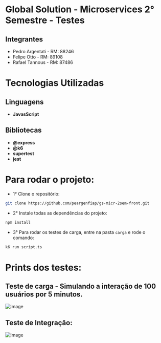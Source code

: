 # Global Solution - Microservices 2° Semestre - Testes

## Integrantes
- Pedro Argentati - RM: 88246
- Felipe Otto - RM: 89108
- Rafael Tannous - RM: 87486

# Tecnologias Utilizadas

## Linguagens
- **JavasScript**

## Bibliotecas
- **@express**
- **@k6**
- **supertest**
- **jest**

# Para rodar o projeto:

- 1° Clone o repositório:
```bash
git clone https://github.com/peargenfiap/gs-micr-2sem-front.git
```
- 2° Instale todas as dependências do projeto:
```bash
npm install
```
- 3° Para rodar os testes de carga, entre na pasta `carga` e rode o comando:

```bash
k6 run script.ts
```

# Prints dos testes:
## Teste de carga - Simulando a interação de 100 usuários por 5 minutos.
![image](https://github.com/peargenfiap/gs-micro-tests/assets/115407377/c5367356-1552-4b00-812b-cda63c4427f6)

## Teste de Integração:
![image](https://github.com/peargenfiap/gs-micro-tests/assets/115407377/2623efe6-ce5c-40e8-a8d8-922504060ad0)

